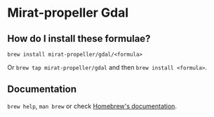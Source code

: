# Mirat-propeller Gdal

## How do I install these formulae?

`brew install mirat-propeller/gdal/<formula>`

Or `brew tap mirat-propeller/gdal` and then `brew install <formula>`.

## Documentation

`brew help`, `man brew` or check [Homebrew's documentation](https://docs.brew.sh).
